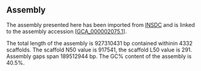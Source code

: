 **Assembly**
--------

The assembly presented here has been imported from [INSDC](http://www.insdc.org) and is linked to the assembly accession [[GCA\_000002075.1](http://www.ebi.ac.uk/ena/data/view/GCA_000002075.1)].

The total length of the assembly is 927310431 bp contained withinin 4332 scaffolds.
The scaffold N50 value is 917541, the scaffold L50 value is 291.
Assembly gaps span 189512944 bp. The GC% content of the assembly is 40.5%.
